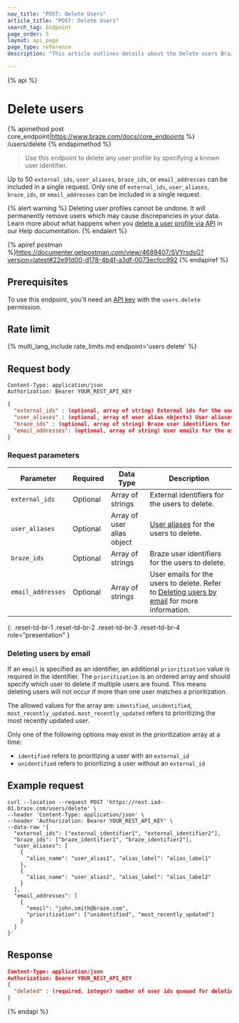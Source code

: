 ```yaml
---
nav_title: "POST: Delete Users"
article_title: "POST: Delete Users"
search_tag: Endpoint
page_order: 5
layout: api_page
page_type: reference
description: "This article outlines details about the Delete users Braze endpoint."

---
```

{% api %}
# Delete users
{% apimethod post core_endpoint|https://www.braze.com/docs/core_endpoints %} 
/users/delete
{% endapimethod %}

> Use this endpoint to delete any user profile by specifying a known user identifier.

Up to 50 `external_ids`, `user_aliases`, `braze_ids`, or `email_addresses` can be included in a single request. Only one of `external_ids`, `user_aliases`, `braze_ids`, or `email_addresses` can be included in a single request.

{% alert warning %}
Deleting user profiles cannot be undone. It will permanently remove users which may cause discrepancies in your data. Learn more about what happens when you [delete a user profile via API]({{site.baseurl}}/help/help_articles/api/delete_user/) in our Help documentation.
{% endalert %}

{% apiref postman %}https://documenter.getpostman.com/view/4689407/SVYrsdsG?version=latest#22e91d00-d178-4b4f-a3df-0073ecfcc992 {% endapiref %}

## Prerequisites

To use this endpoint, you'll need an [API key]({{site.baseurl}}/api/api_key/) with the `users.delete` permission.

## Rate limit

{% multi_lang_include rate_limits.md endpoint='users delete' %}

## Request body

```
Content-Type: application/json
Authorization: Bearer YOUR_REST_API_KEY
```

```json
{
  "external_ids" : (optional, array of string) External ids for the users to delete,
  "user_aliases" : (optional, array of user alias objects) User aliases for the users to delete,
  "braze_ids" : (optional, array of string) Braze user identifiers for the users to delete,
  "email_addresses": (optional, array of string) User emails for the users to delete
}
```
### Request parameters

| Parameter         | Required | Data Type                  | Description                                                                                      |
|-------------------|----------|----------------------------|--------------------------------------------------------------------------------------------------|
| `external_ids`    | Optional | Array of strings           | External identifiers for the users to delete.                                                    |
| `user_aliases`    | Optional | Array of user alias object | [User aliases]({{site.baseurl}}/api/objects_filters/user_alias_object/) for the users to delete. |
| `braze_ids`       | Optional | Array of strings           | Braze user identifiers for the users to delete.                                                  |
| `email_addresses` | Optional | Array of strings           | User emails for the users to delete. Refer to [Deleting users by email](#deleting-users-by-email) for more information.                                                             |
{: .reset-td-br-1 .reset-td-br-2 .reset-td-br-3  .reset-td-br-4 role="presentation" }

### Deleting users by email

If an `email` is specified as an identifier, an additional `prioritization` value is required in the identifier. The `prioritization` is an ordered array and should specify which user to delete if multiple users are found. This means deleting users will not occur if more than one user matches a prioritization.

The allowed values for the array are: `identified`, `unidentified`, `most_recently_updated`. `most_recently_updated` refers to prioritizing the most recently updated user.

Only one of the following options may exist in the prioritization array at a time:

- `identified` refers to prioritizing a user with an `external_id`
- `unidentified` refers to prioritizing a user without an `external_id`

## Example request

```
curl --location --request POST 'https://rest.iad-01.braze.com/users/delete' \
--header 'Content-Type: application/json' \
--header 'Authorization: Bearer YOUR_REST_API_KEY' \
--data-raw '{
  "external_ids": ["external_identifier1", "external_identifier2"],
  "braze_ids": ["braze_identifier1", "braze_identifier2"],
  "user_aliases": [
    {
      "alias_name": "user_alias1", "alias_label": "alias_label1"
    },
    {
      "alias_name": "user_alias2", "alias_label": "alias_label2"
    }
  ],
  "email_addresses": [
    {
      "email": "john.smith@braze.com",
      "prioritization": ["unidentified", "most_recently_updated"]
    }
  ]
}'
```

## Response

```json
Content-Type: application/json
Authorization: Bearer YOUR_REST_API_KEY
{
  "deleted" : (required, integer) number of user ids queued for deletion
}
```
{% endapi %}


